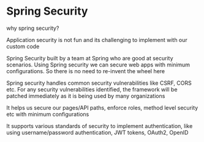 # Spring Security

why spring security? 

Application security is not fun and its challenging to implement with our custom code

Spring Security built by a team at Spring who are good at security scenarios.  Using Spring security we can secure web apps
with minimum configurations. So there is no need to re-invent the wheel here

Spring security handles common security vulnerabilities like CSRF, CORS etc. For any security vulnerabilities identified, the framework will be patched immediately as it is being used by many organizations

It helps us secure our pages/API paths, enforce roles, method level security etc with minimum configurations

It supports various standards of security to implement authentication, like using username/password authentication, JWT tokens, OAuth2, OpenID

